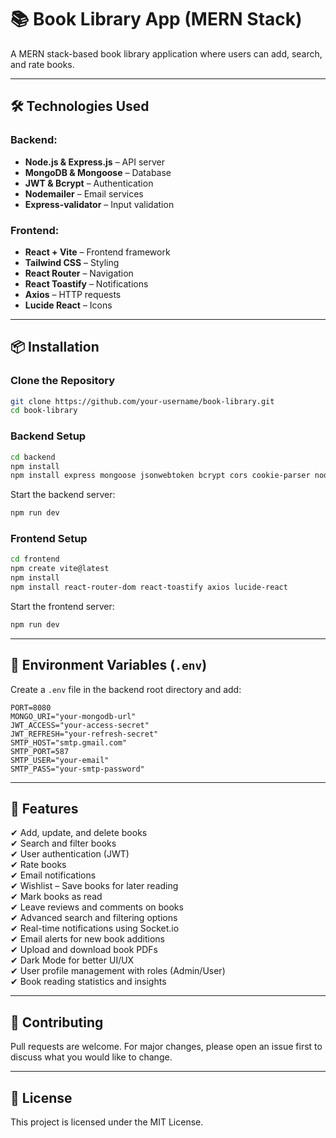 # 📚 Book Library App (MERN Stack)

A MERN stack-based book library application where users can add, search, and rate books.

---

## 🛠 Technologies Used  

### Backend:  
- **Node.js & Express.js** – API server  
- **MongoDB & Mongoose** – Database  
- **JWT & Bcrypt** – Authentication  
- **Nodemailer** – Email services  
- **Express-validator** – Input validation  

### Frontend:  
- **React + Vite** – Frontend framework  
- **Tailwind CSS** – Styling  
- **React Router** – Navigation  
- **React Toastify** – Notifications  
- **Axios** – HTTP requests  
- **Lucide React** – Icons  

---

## 📦 Installation  

### Clone the Repository  
```sh
git clone https://github.com/your-username/book-library.git
cd book-library
```

### Backend Setup  
```sh
cd backend
npm install
npm install express mongoose jsonwebtoken bcrypt cors cookie-parser nodemailer express-validator
```
Start the backend server:  
```sh
npm run dev
```

### Frontend Setup  
```sh
cd frontend
npm create vite@latest
npm install
npm install react-router-dom react-toastify axios lucide-react
```
Start the frontend server:  
```sh
npm run dev
```

---

## 🔑 Environment Variables (`.env`)  

Create a `.env` file in the backend root directory and add:  

```env
PORT=8080
MONGO_URI="your-mongodb-url"
JWT_ACCESS="your-access-secret"
JWT_REFRESH="your-refresh-secret"
SMTP_HOST="smtp.gmail.com"
SMTP_PORT=587
SMTP_USER="your-email"
SMTP_PASS="your-smtp-password"
```

---

## 🚀 Features  
✔ Add, update, and delete books  
✔ Search and filter books  
✔ User authentication (JWT)  
✔ Rate books  
✔ Email notifications  
✔ Wishlist – Save books for later reading  
✔ Mark books as read  
✔ Leave reviews and comments on books  
✔ Advanced search and filtering options  
✔ Real-time notifications using Socket.io  
✔ Email alerts for new book additions  
✔ Upload and download book PDFs  
✔ Dark Mode for better UI/UX  
✔ User profile management with roles (Admin/User)  
✔ Book reading statistics and insights  

---

## 🤝 Contributing  
Pull requests are welcome. For major changes, please open an issue first to discuss what you would like to change.  

---

## 📜 License  
This project is licensed under the MIT License.

